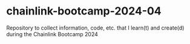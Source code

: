# chainlink-bootcamp-2024-04
Repository to collect information, code, etc. that I learn(t) and create(d) during the Chainlink Bootcamp 2024
